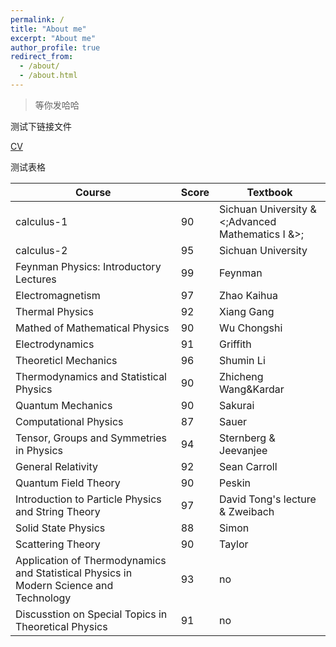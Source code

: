 ```yaml
---
permalink: /
title: "About me"
excerpt: "About me"
author_profile: true
redirect_from: 
  - /about/
  - /about.html
---
```


> 等你发哈哈  



测试下链接文件  

[CV](../files/Horan%20Tsui's%20CV.pdf)


测试表格

| Course                                                       | Score | Textbook                                                     |
| ------------------------------------------------------------ | ----- | ------------------------------------------------------------ |
| calculus-1                                                   | 90    | Sichuan University &<;Advanced Mathematics I &>;             |
| calculus-2                                                   | 95    | Sichuan University <Advanced Mathematics II>                 |
| Feynman Physics: Introductory Lectures                       | 99    | Feynman <The Feynman Lectures on Physics>                    |
| Electromagnetism                                             | 97    | Zhao Kaihua<Electromagnetism>                                |
| Thermal Physics                                              | 92    | Xiang Gang<Thermal Physics>                                  |
| Mathed of Mathematical Physics                               | 90    | Wu Chongshi<Mathed of Mathematical Physics>                  |
| Electrodynamics                                              | 91    | Griffith<Introduction to Electrodynamics>                    |
| Theoreticl Mechanics                                         | 96    | Shumin Li<Classical Mechanics>                               |
| Thermodynamics and Statistical Physics                       | 90    | Zhicheng Wang<Thermodunamics and Statistical Physics>&Kardar<Statistical Physics of Particles> |
| Quantum Mechanics                                            | 90    | Sakurai<Modern Quantum Mechanics>                            |
| Computational Physics                                        | 87    | Sauer<Numerical Analysis>                                    |
| Tensor, Groups and Symmetries in Physics                     | 94    | Sternberg<Physics of symmetry> & Jeevanjee <An Introduction to Tensors and Group Theory for Physicists> |
| General Relativity                                           | 92    | Sean Carroll<Spacetime and Geometry: An introduction to general relativity> |
| Quantum Field Theory                                         | 90    | Peskin<An introduction to quantum field theory>              |
| Introduction to Particle Physics and String Theory           | 97    | David Tong's lecture & Zweibach <A First Course In String Theory> |
| Solid State Physics                                          | 88    | Simon<The Oxford Solid State Basics>                         |
| Scattering Theory                                            | 90    | Taylor<The Quantum Theory of Nonrelativistic Collisions>     |
| Application of Thermodynamics and Statistical Physics in Modern Science and Technology | 93    | no                                                           |
| Discusstion on Special Topics in Theoretical Physics         | 91    | no                                                           |

